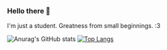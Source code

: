 ### Hello there 👋

I'm just a student.
Greatness from small beginnings.
:3

![Anurag's GitHub stats](https://github-readme-stats.vercel.app/api?username=MYnimef&show_icons=true&theme=tokyonight)
[![Top Langs](https://github-readme-stats.vercel.app/api/top-langs/?username=MYnimef&layout=compact&theme=tokyonight)](https://github.com/anuraghazra/github-readme-stats)
